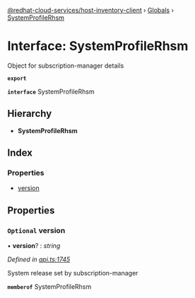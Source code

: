 [@redhat-cloud-services/host-inventory-client](../README.md) › [Globals](../globals.md) › [SystemProfileRhsm](systemprofilerhsm.md)

# Interface: SystemProfileRhsm

Object for subscription-manager details

**`export`** 

**`interface`** SystemProfileRhsm

## Hierarchy

* **SystemProfileRhsm**

## Index

### Properties

* [version](systemprofilerhsm.md#optional-version)

## Properties

### `Optional` version

• **version**? : *string*

*Defined in [api.ts:1745](https://github.com/RedHatInsights/javascript-clients.gi/blob/master/packages/host-inventory/api.ts#L1745)*

System release set by subscription-manager

**`memberof`** SystemProfileRhsm
